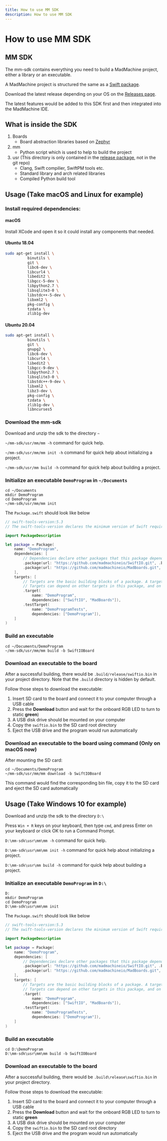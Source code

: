```yaml
---
title: How to use MM SDK
description: How to use MM SDK
---
```


# How to use MM SDK

## MM SDK

The mm-sdk contains everything you need to build a MadMachine project, either a library or an executable.

A MadMachine project is structured the same as a [Swift package](https://swift.org/package-manager).

Download the latest release depending on your OS on the [Releases page](https://github.com/madmachineio/mm-sdk/releases).

The latest features would be added to this SDK first and then integrated into the MadMachine IDE.

## What is inside the SDK

1. Boards
   * Board abstraction libraries based on [Zephyr](https://github.com/zephyrproject-rtos/zephyr)
2. mm
   * Python script which is used to help to build the project
3. usr (This directory is only contained in the [release package](https://github.com/madmachineio/mm-sdk/releases), not in the git repo)
   * Clang, Swift compilier, SwiftPM tools etc.
   * Standard library and arch related libraries
   * Compiled Python build tool

## Usage (Take macOS and Linux for example)

### Install required dependencies:

#### macOS

Install XCode and open it so it could install any components that needed.

#### Ubuntu 18.04

```bash
sudo apt-get install \
          binutils \
          git \
          libc6-dev \
          libcurl4 \
          libedit2 \
          libgcc-5-dev \
          libpython2.7 \
          libsqlite3-0 \
          libstdc++-5-dev \
          libxml2 \
          pkg-config \
          tzdata \
          zlib1g-dev
```

#### Ubuntu 20.04

```bash
sudo apt-get install \
          binutils \
          git \
          gnupg2 \
          libc6-dev \
          libcurl4 \
          libedit2 \
          libgcc-9-dev \
          libpython2.7 \
          libsqlite3-0 \
          libstdc++-9-dev \
          libxml2 \
          libz3-dev \
          pkg-config \
          tzdata \
          zlib1g-dev \
          libncurses5
```

### Download the mm-sdk

Download and unzip the sdk to the directory `~`

`~/mm-sdk/usr/mm/mm -h` command for quick help.

`~/mm-sdk/usr/mm/mm init -h` command for quick help about initializing a project.

`~/mm-sdk/usr/mm build -h` command for quick help about building a project.

### Initialize an executable `DemoProgram` in `~/Documents`

```text
cd ~/Documents
mkdir DemoProgram
cd DemoProgram
~/mm-sdk/usr/mm/mm init
```

The `Package.swift` should look like below

```swift
// swift-tools-version:5.3
// The swift-tools-version declares the minimum version of Swift required to build this package.

import PackageDescription

let package = Package(
    name: "DemoProgram",
    dependencies: [
        // Dependencies declare other packages that this package depends on.
        .package(url: "https://github.com/madmachineio/SwiftIO.git", .branch("main")),
        .package(url: "https://github.com/madmachineio/MadBoards.git", .branch("main")),
    ],
    targets: [
        // Targets are the basic building blocks of a package. A target can define a module or a test suite.
        // Targets can depend on other targets in this package, and on products in packages this package depends on.
        .target(
            name: "DemoProgram",
            dependencies: ["SwiftIO", "MadBoards"]),
        .testTarget(
            name: "DemoProgramTests",
            dependencies: ["DemoProgram"]),
    ]
)
```

### Build an executable

```text
cd ~/Documents/DemoProgram
~/mm-sdk/usr/mm/mm build -b SwiftIOBoard
```

### Download an executable to the board

After a successful building, there would be `.build/release/swiftio.bin` in your project directory. Note that the `.build` directory is hidden by default.

Follow those steps to download the executable:

1. Insert SD card to the board and connect it to your computer through a USB cable
2. Press the **Download** button and wait for the onboard RGB LED to turn to static **green**\)
3. A USB disk drive should be mounted on your computer
4. Copy the `swiftio.bin` to the SD card root directory
5. Eject the USB drive and the program would run automatically

### Download an executable to the board using command \(Only on macOS now\)

After mounting the SD card:

```text
cd ~/Documents/DemoProgram
~/mm-sdk/usr/mm/mm download -b SwiftIOBoard
```

This command would find the corresponding bin file, copy it to the SD card and eject the SD card automatically

## Usage \(Take Windows 10 for example\)

Download and unzip the sdk to the directory `D:\`

Press `Win + R` keys on your keyboard, then type `cmd`, and press Enter on your keyboard or click OK to run a Command Prompt.

`D:\mm-sdk\usr\mm\mm -h` command for quick help.

`D:\mm-sdk\usr\mm\mm init -h` command for quick help about initializing a project.

`D:\mm-sdk\usr\mm build -h` command for quick help about building a project.

### Initialize an executable `DemoProgram` in `D:\`

```text
D:
mkdir DemoProgram
cd DemoProgram
D:\mm-sdk\usr\mm\mm init
```

The `Package.swift` should look like below

```swift
// swift-tools-version:5.3
// The swift-tools-version declares the minimum version of Swift required to build this package.

import PackageDescription

let package = Package(
    name: "DemoProgram",
    dependencies: [
        // Dependencies declare other packages that this package depends on.
        .package(url: "https://github.com/madmachineio/SwiftIO.git", .branch("main")),
        .package(url: "https://github.com/madmachineio/MadBoards.git", .branch("main")),
    ],
    targets: [
        // Targets are the basic building blocks of a package. A target can define a module or a test suite.
        // Targets can depend on other targets in this package, and on products in packages this package depends on.
        .target(
            name: "DemoProgram",
            dependencies: ["SwiftIO", "MadBoards"]),
        .testTarget(
            name: "DemoProgramTests",
            dependencies: ["DemoProgram"]),
    ]
)
```

### Build an executable

```text
cd D:\DemoProgram
D:\mm-sdk\usr\mm\mm build -b SwiftIOBoard
```

### Download an executable to the board

After a successful building, there would be `.build\release\swiftio.bin` in your project directory.

Follow those steps to download the executable:

1. Insert SD card to the board and connect it to your computer through a USB cable
2. Press the **Download** button and wait for the onboard RGB LED to turn to static **green**
3. A USB disk drive should be mounted on your computer
4. Copy the `swiftio.bin` to the SD card root directory
5. Eject the USB drive and the program would run automatically
